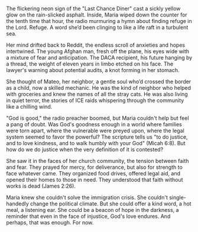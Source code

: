 The flickering neon sign of the "Last Chance Diner" cast a sickly yellow glow on the rain-slicked asphalt. Inside, Maria wiped down the counter for the tenth time that hour, the radio murmuring a hymn about finding refuge in the Lord. Refuge. A word she’d been clinging to like a life raft in a turbulent sea.

Her mind drifted back to Reddit, the endless scroll of anxieties and hopes intertwined. The young Afghan man, fresh off the plane, his eyes wide with a mixture of fear and anticipation. The DACA recipient, his future hanging by a thread, the weight of eleven years in limbo etched on his face. The lawyer's warning about potential audits, a knot forming in her stomach.

She thought of Mateo, her neighbor, a gentle soul who’d crossed the border as a child, now a skilled mechanic. He was the kind of neighbor who helped with groceries and knew the names of all the stray cats. He was also living in quiet terror, the stories of ICE raids whispering through the community like a chilling wind.

"God is good," the radio preacher boomed, but Maria couldn't help but feel a pang of doubt. Was God's goodness enough in a world where families were torn apart, where the vulnerable were preyed upon, where the legal system seemed to favor the powerful? The scripture tells us "to do justice, and to love kindness, and to walk humbly with your God" (Micah 6:8). But how do we do justice when the very definition of it is contested?

She saw it in the faces of her church community, the tension between faith and fear. They prayed for mercy, for deliverance, but also for strength to face whatever came. They organized food drives, offered legal aid, and opened their homes to those in need. They understood that faith without works is dead (James 2:26).

Maria knew she couldn't solve the immigration crisis. She couldn't single-handedly change the political climate. But she could offer a kind word, a hot meal, a listening ear. She could be a beacon of hope in the darkness, a reminder that even in the face of injustice, God's love endures. And perhaps, that was enough. For now.